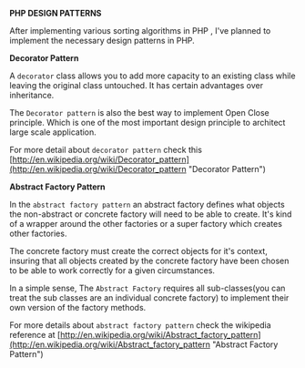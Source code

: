 **PHP DESIGN PATTERNS**

After implementing various sorting algorithms in PHP , I've planned to implement the necessary design patterns in PHP.


**Decorator Pattern**

A `decorator` class allows you to add more capacity to an existing class while leaving the original class untouched. It has certain advantages over inheritance.

The `Decorator pattern` is also the best way to implement Open Close principle. Which is one of the most important design principle to architect large scale application.


For more detail about `decorator pattern` check this [http://en.wikipedia.org/wiki/Decorator_pattern](http://en.wikipedia.org/wiki/Decorator_pattern "Decorator Pattern")


**Abstract Factory Pattern**

In the `abstract factory pattern` an abstract factory defines what objects the non-abstract or concrete factory will need to be able to create. It's kind of a wrapper around the other factories or a super factory which creates other factories.


The concrete factory must create the correct objects for it's context, insuring that all objects created by the concrete factory have been chosen to be able to work correctly for a given circumstances.

In a simple sense, The `Abstract Factory` requires all sub-classes(you can treat the sub classes are an individual concrete factory) to implement their own version of the factory methods. 

For more details about `abstract factory pattern` check the wikipedia reference at [http://en.wikipedia.org/wiki/Abstract_factory_pattern](http://en.wikipedia.org/wiki/Abstract_factory_pattern "Abstract Factory Pattern")